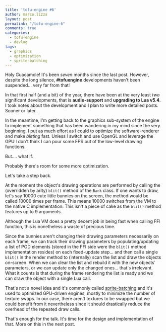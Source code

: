 ```yaml
---
title: 'tofu-engine #6'
author: marco.lizza
layout: post
permalink: "/tofu-engine-6"
comments: true
categories:
  - tofu-engine
  - devlog
tags:
  - graphics
  - optimization
  - sprite-batching
---
```

Holy Guacamole! It's been *seven* months since the last post. However, despite the long silence, **#tofuengine** developments haven't been suspended... very far from that!

In that first half (and a bit) of the year, there have been at the very least *two* significant developments, that is **audio-support** and **upgrading to Lua v5.4**. I took notes about the development and I plan to write more detailed posts. Sooner or later.

In the meantime, I'm getting back to the graphics sub-system of the engine to implement something that has been wandering in my mind since the very beginning. I put as much effort as I could to optimize the software-renderer and make *blitting* fast. Unless I switch and use OpenGL and leverage the GPU I don't think I can pour some FPS out of the low-level drawing functions.

But.... what if.

Probably there's room for some more optimization.

Let's take a step back.

At the moment the object's drawing operations are performed by calling the (overridden by arity) `blit()` method of the `Bank` class. If one wants to draw, let's say 10000 cute little bunnies on the screen, the method would be called 10000 times per frame. This means 10000 switches from the VM to the native C implementation. This isn't a piece of cake as the `blit()` method features up to 9 arguments.

Although the Lua VM does a pretty decent job in being fast when calling FFI function, this is nonetheless a waste of precious time.

Since the bunnies aren't changing their drawing parameters necessarily on each frame, we can track their drawing parameters by populating/updating a list of POD elements (stored in the FFI side were the `blit()` method implementation resides) on each fixed-update step... and then call a single `blit()` in the render method to (internally) scan the list and draw the objects on-screen. When we can clear the list and rebuild it with the new objects' parameters, or we can update only the changed ones... that's irrelevant. What it counts is that during the frame rendering the list is ready and we can draw the object with a single Lua call.

That's not a novel idea and it's commonly called [sprite-batching](https://randygaul.net/2014/01/01/simple-sprite-batching/) and it's used to optimized GPU-driven engines, mostly to minimize the number of texture swaps. In our case, there aren't textures to be swapped but we could benefit from it nevertheless since it should drastically reduce the overhead of the repeated draw calls.

That's enough for the talk. It's time for the design and implementation of that. More on this in the next post.
